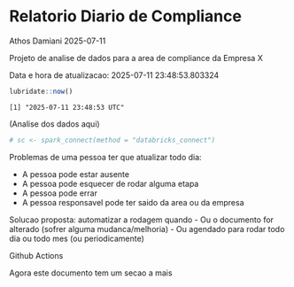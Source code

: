 # Relatorio Diario de Compliance
Athos Damiani
2025-07-11

Projeto de analise de dados para a area de compliance da Empresa X

Data e hora de atualizacao: 2025-07-11 23:48:53.803324

``` r
lubridate::now()
```

    [1] "2025-07-11 23:48:53 UTC"

(Analise dos dados aqui)

``` r
# sc <- spark_connect(method = "databricks_connect")
```

Problemas de uma pessoa ter que atualizar todo dia:

-   A pessoa pode estar ausente
-   A pessoa pode esquecer de rodar alguma etapa
-   A pessoa pode errar
-   A pessoa responsavel pode ter saido da area ou da empresa

Solucao proposta: automatizar a rodagem quando - Ou o documento for
alterado (sofrer alguma mudanca/melhoria) - Ou agendado para rodar todo
dia ou todo mes (ou periodicamente)

Github Actions

Agora este documento tem um secao a mais
